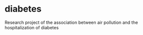 # diabetes
Research project of the association between air pollution and the hospitalization of diabetes
